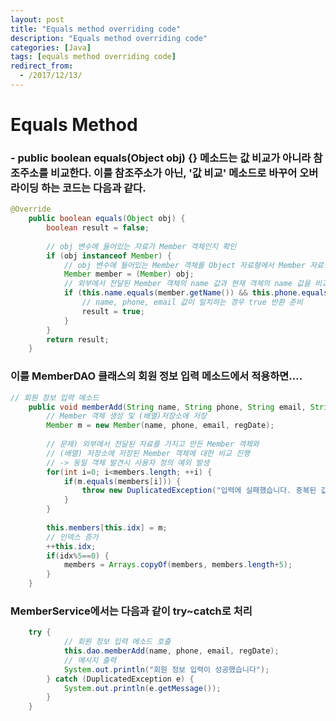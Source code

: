 ```yaml
---
layout: post
title: "Equals method overriding code"
description: "Equals method overriding code"
categories: [Java]
tags: [equals method overriding code]
redirect_from:
  - /2017/12/13/
---
```


# Equals Method

### - public boolean equals(Object obj) {} 메소드는 값 비교가 아니라 참조주소를 비교한다. 이를 참조주소가 아닌, '값 비교' 메소드로 바꾸어 오버라이딩 하는 코드는 다음과 같다.

```java
@Override
	public boolean equals(Object obj) {
		boolean result = false;
		
		// obj 변수에 들어있는 자료가 Member 객체인지 확인
		if (obj instanceof Member) {
			// obj 변수에 들어있는 Member 객체를 Object 자료형에서 Member 자료형으로 형변환
			Member member = (Member) obj;
			// 외부에서 전달된 Member 객체의 name 값과 현재 객체의 name 값을 비교
			if (this.name.equals(member.getName()) && this.phone.equals(member.getPhone()) && this.email.equals(member.getEmail())) {
				// name, phone, email 값이 일치하는 경우 true 반환 준비
				result = true;
			}
		}
		return result;
	}

```


### 이를 MemberDAO 클래스의 회원 정보 입력 메소드에서 적용하면....

```java
// 회원 정보 입력 메소드
	public void memberAdd(String name, String phone, String email, String regDate) throws DuplicatedException {
		// Member 객체 생성 및 (배열)저장소에 저장
		Member m = new Member(name, phone, email, regDate);
		
		// 문제) 외부에서 전달된 자료를 가지고 만든 Member 객체와
		// (배열) 저장소에 저장된 Member 객체에 대한 비교 진행
		// -> 동일 객체 발견시 사용자 정의 예외 발생
		for(int i=0; i<members.length; ++i) {
			if(m.equals(members[i])) {
				throw new DuplicatedException("입력에 실패했습니다. 중복된 값이 존재합니다.");
			}
		}
		
		this.members[this.idx] = m;
		// 인덱스 증가
		++this.idx;
		if(idx%5==0) {
			members = Arrays.copyOf(members, members.length+5);
		}
	}
```
### MemberService에서는 다음과 같이 try~catch로 처리

```java
	try {
			// 회원 정보 입력 메소드 호출
			this.dao.memberAdd(name, phone, email, regDate);
			// 메시지 출력
			System.out.println("회원 정보 입력이 성공했습니다");
		} catch (DuplicatedException e) {
			System.out.println(e.getMessage());
		}
	}
```

